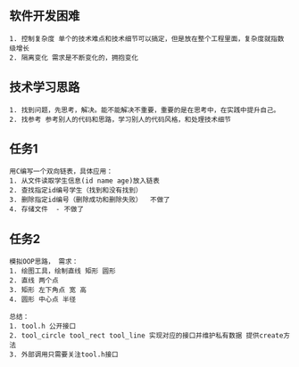 ## 软件开发困难
    1. 控制复杂度 单个的技术难点和技术细节可以搞定，但是放在整个工程里面，复杂度就指数级增长  
    2. 隔离变化 需求是不断变化的，拥抱变化  

## 技术学习思路
    1. 找到问题，先思考，解决。能不能解决不重要，重要的是在思考中，在实践中提升自己。  
    2. 找参考 参考别人的代码和思路，学习别人的代码风格，和处理技术细节  

## 任务1
    用C编写一个双向链表，具体应用：  
    1. 从文件读取学生信息(id name age)放入链表  
    2. 查找指定id编号学生（找到和没有找到）  
    3. 删除指定id编号（删除成功和删除失败）  不做了  
    4. 存储文件  - 不做了  

## 任务2 
    模拟OOP思路， 需求：  
    1. 绘图工具，绘制直线 矩形 圆形  
    2. 直线 两个点  
    3. 矩形 左下角点 宽 高  
    4. 圆形 中心点 半径  
    
    总结：  
    1. tool.h 公开接口  
    2. tool_circle tool_rect tool_line 实现对应的接口并维护私有数据 提供create方法  
    3. 外部调用只需要关注tool.h接口  

